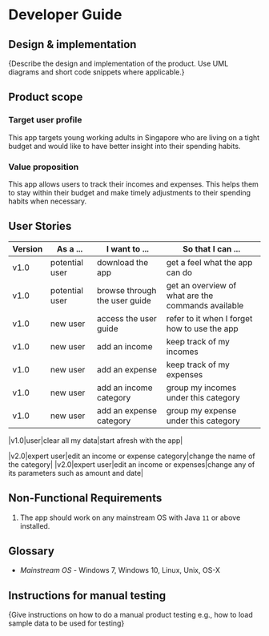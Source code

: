 # Developer Guide

## Design & implementation

{Describe the design and implementation of the product. Use UML diagrams and short code snippets where applicable.}

## Product scope
### Target user profile

This app targets young working adults in Singapore who are living on
a tight budget and would like to have better insight into their spending habits.

### Value proposition

This app allows users to track their incomes and expenses.
This helps them to stay within their budget and make timely adjustments to their spending habits when necessary.

## User Stories

|Version| As a ... | I want to ... | So that I can ...|
|--------|----------|---------------|------------------|
|v1.0|potential user|download the app|get a feel what the app can do|
|v1.0|potential user|browse through the user guide|get an overview of what are the commands available|
|v1.0|new user|access the user guide|refer to it when I forget how to use the app|
|v1.0|new user|add an income|keep track of my incomes|
|v1.0|new user|add an expense|keep track of my expenses|
|v1.0|new user|add an income category|group my incomes under this category|
|v1.0|new user|add an expense category|group my expense under this category|


|v1.0|user|clear all my data|start afresh with the app|




|v2.0|expert user|edit an income or expense category|change the name of the category|
|v2.0|expert user|edit an income or expenses|change any of its parameters such as amount and date|


## Non-Functional Requirements

1. The app should work on any mainstream OS with Java `11` or above installed.




## Glossary

* *Mainstream OS* - Windows 7, Windows 10, Linux, Unix, OS-X

## Instructions for manual testing

{Give instructions on how to do a manual product testing e.g., how to load sample data to be used for testing}
